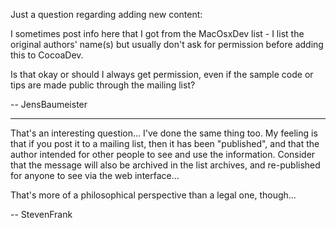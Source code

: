 

Just a question regarding adding new content:

I sometimes post info here that I got from the MacOsxDev list - I list the original authors' name(s) but usually don't ask for permission before adding this to CocoaDev. 

Is that okay or should I always get permission, even if the sample code or tips are made public through the mailing list?

-- JensBaumeister

----

That's an interesting question...  I've done the same thing too.  My feeling is that if you post it to a mailing list, then it has been "published", and that the author intended for other people to see and use the information.  Consider that the message will also be archived in the list archives, and re-published for anyone to see via the web interface...  

That's more of a philosophical perspective than a legal one, though...

-- StevenFrank
